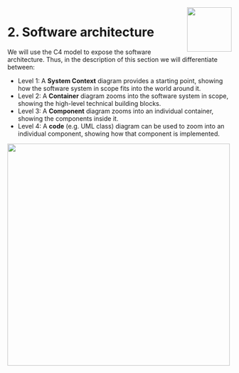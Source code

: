 <img align="right" width="100px" src="../../../source/images/All//Foundation29.png">

# 2. Software architecture

We will use the C4 model to expose the software architecture. Thus, in the description of this section we will differentiate between:

- Level 1: A **System Context** diagram provides a starting point, showing how the software system in scope fits into the world around it.
- Level 2: A **Container** diagram zooms into the software system in scope, showing the high-level technical building blocks.
- Level 3: A **Component** diagram zooms into an individual container, showing the components inside it.
- Level 4: A **code** (e.g. UML class) diagram can be used to zoom into an individual component, showing how that component is implemented.

<img width="500px" src="../../../source/images/Architecture/General_schema/H29_C4model.png">
